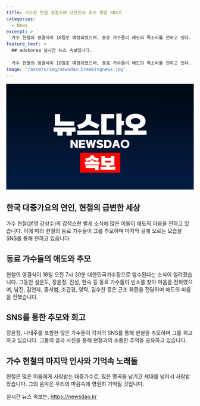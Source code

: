 ```yaml
---
title: 가수장 현철 영결식에 대한민국 추모 행렬 SNS로
categories:
  - News
excerpt: >
  가수 현철의 영결식이 18일로 예정되었으며, 동료 가수들이 애도의 목소리를 전하고 있다. 빈소가 마련된 16일에는 다수의 가수들이 조문을 했고, SNS를 통해도 슬픔을 전했다. 또한, 나태주, 장윤정 등은 각자의 SNS를 통해 현철을 추모하는 글을 올렸다. 이처럼 현철의 서거에 따른 애도는 가수들과 관객들에게 큰 슬픔을 안겼다.
feature_text: >
  ## adskorea 실시간 뉴스 속보입니다.

  가수 현철의 영결식이 18일로 예정되었으며, 동료 가수들이 애도의 목소리를 전하고 있다. 빈소가 마련된 16일에는 다수의 가수들이 조문을 했고, SNS를 통해도 슬픔을 전했다. 또한, 나태주, 장윤정 등은 각자의 SNS를 통해 현철을 추모하는 글을 올렸다. 이처럼 현철의 서거에 따른 애도는 가수들과 관객들에게 큰 슬픔을 안겼다.
image: '/assets/img/newsdao_breakingnews.jpg'
---
```


<p><img src="/assets/img/newsdao_breakingnews.jpg" alt="adskorea 속보" /></p>

<h2 data-ke-size="size26">한국 대중가요의 연인, 현철의 급변한 세상</h2>

<p data-ke-size="size16">가수 현철(본명 강상수)의 갑작스런 별세 소식에 많은 이들이 애도의 마음을 전하고 있습니다. 이에 따라 현철의 동료 가수들이 그를 추모하며 마지막 길에 오르는 모습을 SNS를 통해 전하고 있습니다.</p>

<h2 data-ke-size="size26">동료 가수들의 애도와 추모</h2>

<p data-ke-size="size16">현철의 영결식이 18일 오전 7시 30분 대한민국가수장으로 엄수된다는 소식이 알려졌습니다. 그동안 설운도, 장윤정, 진성, 현숙 등 동료 가수들이 빈소를 찾아 마음을 전하였으며, 남진, 김연자, 홍서범, 조갑경, 영탁, 김수찬 등은 근조 화환을 전달하며 애도의 마음을 전했습니다.</p>

<h2 data-ke-size="size26">SNS를 통한 추모와 회고</h2>

<p data-ke-size="size16">장윤정, 나태주를 포함한 많은 가수들이 각자의 SNS를 통해 현철을 추모하며 그를 회고하고 있습니다. 그들의 글과 사진을 통해 현철과의 소중한 추억을 공유하고 있습니다.</p>

<h2 data-ke-size="size26">가수 현철의 마지막 인사와 기억속 노래들</h2>

<p data-ke-size="size16">현철은 많은 이들에게 사랑받는 대중가수로, 많은 명곡을 남기고 세대를 넘어서 사랑받았습니다. 그의 음악은 우리의 마음속에 영원히 기억될 것입니다.</p>
실시간 뉴스 속보는, <a href="https://newsdao.kr" rel="dofollow">https://newsdao.kr</a>



